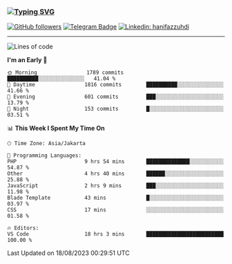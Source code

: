 ### [![Typing SVG](https://readme-typing-svg.herokuapp.com?font=lato&size=22&lines=Hi+There+👋)](https://git.io/typing-svg) 

[![GitHub followers](https://img.shields.io/github/followers/hanifazzuhdi?label=Follow&style=social)](https://github.com/hanifazzuhdi/?tab=follow) 
[![Telegram Badge](https://img.shields.io/badge/-hanif0198-blue?style=social&logo=telegram&link=https://www.t.me/hanif0198/)](https://www.t.me/hanif0198/) 
[![Linkedin: hanifazzuhdi](https://img.shields.io/badge/-hanifazzuhdi-blue?style=flat-square&logo=Linkedin&logoColor=white&link=https://www.linkedin.com/in/hanif-az-zuhdi-69688019b/)](https://www.linkedin.com/in/hanif-az-zuhdi-69688019b/) 

<hr/>

<!--START_SECTION:waka-->
![Lines of code](https://img.shields.io/badge/From%20Hello%20World%20I%27ve%20Written-28.2%20million%20lines%20of%20code-blue)

**I'm an Early 🐤** 

```text
🌞 Morning                1789 commits        ██████████░░░░░░░░░░░░░░░   41.04 % 
🌆 Daytime                1816 commits        ██████████░░░░░░░░░░░░░░░   41.66 % 
🌃 Evening                601 commits         ███░░░░░░░░░░░░░░░░░░░░░░   13.79 % 
🌙 Night                  153 commits         █░░░░░░░░░░░░░░░░░░░░░░░░   03.51 % 
```


📊 **This Week I Spent My Time On** 

```text
🕑︎ Time Zone: Asia/Jakarta

💬 Programming Languages: 
PHP                      9 hrs 54 mins       ██████████████░░░░░░░░░░░   54.87 % 
Other                    4 hrs 40 mins       ██████░░░░░░░░░░░░░░░░░░░   25.88 % 
JavaScript               2 hrs 9 mins        ███░░░░░░░░░░░░░░░░░░░░░░   11.98 % 
Blade Template           43 mins             █░░░░░░░░░░░░░░░░░░░░░░░░   03.97 % 
CSS                      17 mins             ░░░░░░░░░░░░░░░░░░░░░░░░░   01.58 % 

🔥 Editors: 
VS Code                  18 hrs 3 mins       █████████████████████████   100.00 % 
```


 Last Updated on 18/08/2023 00:29:51 UTC
<!--END_SECTION:waka-->

